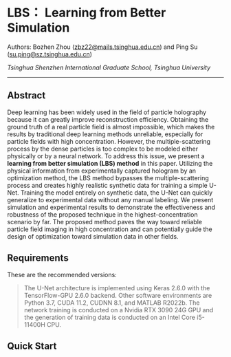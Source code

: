 # LBS： Learning from Better Simulation

Authors: Bozhen Zhou (zbz22@mails.tsinghua.edu.cn) and Ping Su (su.ping@sz.tsinghua.edu.cn)

*Tsinghua Shenzhen International Graduate School, Tsinghua University*

---

## Abstract

Deep learning has been widely used in the field of particle holography because it can greatly improve reconstruction efficiency. Obtaining the ground truth of a real particle field is almost impossible, which makes the results by traditional deep learning methods unreliable, especially for particle fields with high concentration. However, the multiple-scattering process by the dense particles is too complex to be modeled either physically or by a neural network. To address this issue, we present a **learning from better simulation (LBS) method** in this paper. Utilizing the physical information from experimentally captured hologram by an optimization method, the LBS method bypasses the multiple-scattering process and creates highly realistic synthetic data for training a simple U-Net. Training the model entirely on synthetic data, the U-Net can quickly generalize to experimental data without any manual labeling. We present simulation and experimental results to demonstrate the effectiveness and robustness of the proposed technique in the highest-concentration scenario by far. The proposed method paves the way toward reliable particle field imaging in high concentration and can potentially guide the design of optimization toward simulation data in other fields.

## Requirements

These are the recommended versions:

> The U-Net architecture is implemented using Keras 2.6.0 with the TensorFlow-GPU 2.6.0 backend. Other software environments are Python 3.7, CUDA 11.2, CUDNN 8.1, and MATLAB R2022b. The network training is conducted on a Nvidia RTX 3090 24G GPU and the generation of training data is conducted on an Intel Core i5-11400H CPU.

## Quick Start
